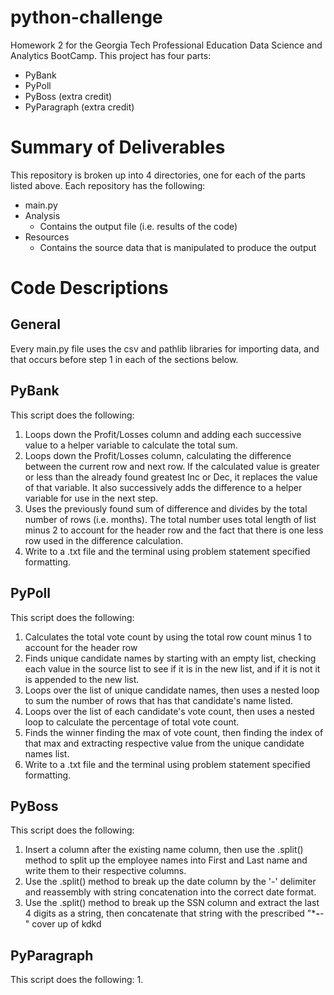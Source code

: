 # python-challenge
Homework 2 for the Georgia Tech Professional Education Data Science and Analytics BootCamp. This project has four parts:

- PyBank
- PyPoll
- PyBoss (extra credit)
- PyParagraph (extra credit)

# Summary of Deliverables
This repository is broken up into 4 directories, one for each of the parts listed above. Each repository has the following:
- main.py
- Analysis
  - Contains the output file (i.e. results of the code)
- Resources
  - Contains the source data that is manipulated to produce the output

# Code Descriptions

## General
Every main.py file uses the csv and pathlib libraries for importing data, and that occurs before step 1 in each of the sections below. 

## PyBank
This script does the following:
1. Loops down the Profit/Losses column and adding each successive value to a helper variable to calculate the total sum. 
2. Loops down the Profit/Losses column, calculating the difference between the current row and next row. If the calculated value is greater or less  than the already found greatest Inc or Dec, it replaces the value of that variable. It also successively adds the difference to a helper variable for use in the next step. 
3. Uses the previously found sum of difference and divides by the total number of rows (i.e. months). The total number uses total length of list minus 2 to account for the header row and the fact that there is one less row used in the difference calculation.
4. Write to a .txt file and the terminal using problem statement specified formatting. 

## PyPoll 
This script does the following:
1. Calculates the total vote count by using the total row count minus 1 to account for the header row
2. Finds unique candidate names by starting with an empty list, checking each value in the source list to see if it is in the new list, and if it is not it is appended to the new list. 
3. Loops over the list of unique candidate names, then uses a nested loop to sum the number of rows that has that candidate's name listed.
4. Loops over the list of each candidate's vote count, then uses a nested loop to calculate the percentage of total vote count.
5. Finds the winner finding the max of vote count, then finding the index of that max and extracting respective value from the unique candidate names list. 
6. Write to a .txt file and the terminal using problem statement specified formatting. 

## PyBoss
This script does the following:
1. Insert a column after the existing name column, then use the .split() method to split up the employee names into First and Last name and write them to their respective columns.
2. Use the .split() method to break up the date column by the '-' delimiter and reassembly with string concatenation into the correct date format. 
3. Use the .split() method to break up the SSN column and extract the last 4 digits as a string, then concatenate that string with the prescribed "***-**-" cover up of kdkd

## PyParagraph
This script does the following:
1. 
